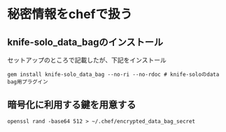秘密情報をchefで扱う
===
## knife-solo_data_bagのインストール
セットアップのところで記載したが、下記をインストール
```
gem install knife-solo_data_bag --no-ri --no-rdoc # knife-soloのdata bag用プラグイン
```
## 暗号化に利用する鍵を用意する
```
openssl rand -base64 512 > ~/.chef/encrypted_data_bag_secret
```
